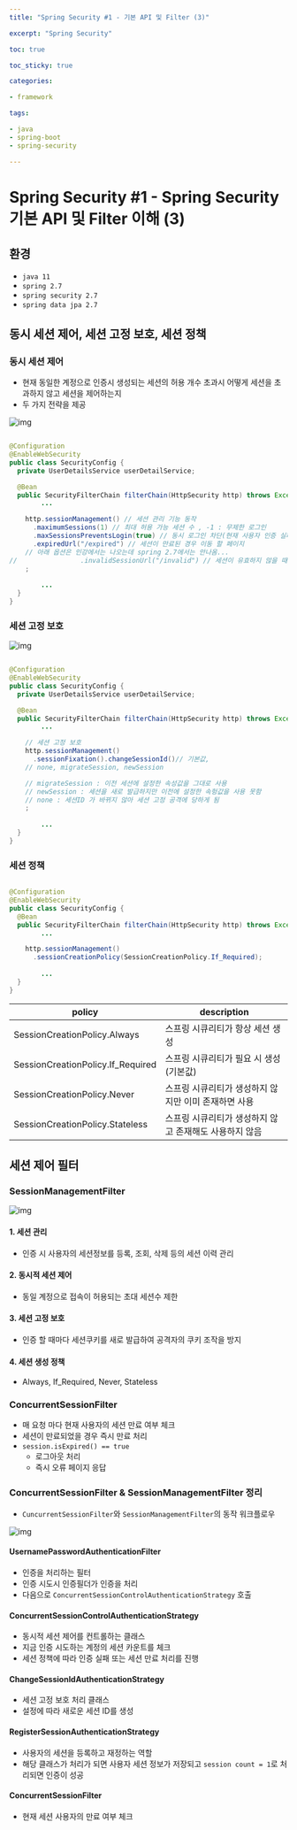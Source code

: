 ```yaml
---
title: "Spring Security #1 - 기본 API 및 Filter (3)"

excerpt: "Spring Security"

toc: true

toc_sticky: true

categories:

- framework

tags:

- java
- spring-boot
- spring-security

---
```


# Spring Security #1 - Spring Security 기본 API 및 Filter 이해 (3)

## 환경

- `java 11`
- `spring 2.7`
- `spring security 2.7`
- `spring data jpa 2.7`

## 동시 세션 제어, 세션 고정 보호, 세션 정책

### 동시 세션 제어

- 현재 동일한 계정으로 인증시 생성되는 세션의 허용 개수 초과시 어떻게 세션을 초과하지 않고 세션을 제어하는지
- 두 가지 전략을 제공

![img]({{site.url}}/assets/images/spring_security/01/same_time_session.png)

```java

@Configuration
@EnableWebSecurity
public class SecurityConfig {
  private UserDetailsService userDetailService;

  @Bean
  public SecurityFilterChain filterChain(HttpSecurity http) throws Exception {
        ...

    http.sessionManagement() // 세션 관리 기능 동작
      .maximumSessions(1) // 최대 허용 가능 세션 수 , -1 : 무제한 로그인
      .maxSessionsPreventsLogin(true) // 동시 로그인 차단(현재 사용자 인증 실패), false: 기존 세션 만료(default)
      .expiredUrl("/expired") // 세션이 만료된 경우 이동 할 페이지
    // 아래 옵션은 인강에서는 나오는데 spring 2.7에서는 안나옴...
//                .invalidSessionUrl("/invalid") // 세션이 유효하지 않을 때 이동 할 페이지
    ;
        
        ...
  }
}
```

### 세션 고정 보호

![img]({{site.url}}/assets/images/spring_security/01/session_sticky_protection.png)

```java

@Configuration
@EnableWebSecurity
public class SecurityConfig {
  private UserDetailsService userDetailService;

  @Bean
  public SecurityFilterChain filterChain(HttpSecurity http) throws Exception {
        ...

    // 세션 고정 보호
    http.sessionManagement()
      .sessionFixation().changeSessionId()// 기본값,
    // none, migrateSession, newSession

    // migrateSession : 이전 세션에 설정한 속성값을 그대로 사용
    // newSession : 세션을 새로 발급하지만 이전에 설정한 속헝값을 사용 못함
    // none : 세션ID 가 바뀌지 않아 세션 고정 공격에 당하게 됨
    ;
        
        ...
  }
}
```

### 세션 정책

```java

@Configuration
@EnableWebSecurity
public class SecurityConfig {
  @Bean
  public SecurityFilterChain filterChain(HttpSecurity http) throws Exception {
        ...

    http.sessionManagement()
      .sessionCreationPolicy(SessionCreationPolicy.If_Required);
        
        ...
  }
}
```

| policy                            | description                    |
|-----------------------------------|--------------------------------|
| SessionCreationPolicy.Always      | 스프링 시큐리티가 항상 세션 생성             |
| SessionCreationPolicy.If_Required | 스프링 시큐리티가 필요 시 생성 (기본값)        |
| SessionCreationPolicy.Never       | 스프링 시큐리티가 생성하지 않지만 이미 존재하면 사용  |
| SessionCreationPolicy.Stateless   | 스프링 시큐리티가 생성하지 않고 존재해도 사용하지 않음 |

## 세션 제어 필터

### SessionManagementFilter

![img]({{site.url}}/assets/images/spring_security/01/current_management_filter.png)

#### 1. 세션 관리

- 인증 시 사용자의 세션정보를 등록, 조회, 삭제 등의 세션 이력 관리

#### 2. 동시적 세션 제어

- 동일 계정으로 접속이 허용되는 초대 세션수 제한

#### 3. 세션 고정 보호

- 인증 할 때마다 세션쿠키를 새로 발급하여 공격자의 쿠키 조작을 방지

#### 4. 세션 생성 정책

- Always, If_Required, Never, Stateless

### ConcurrentSessionFilter

- 매 요청 마다 현재 사용자의 세션 만료 여부 체크
- 세션이 만료되었을 경우 즉시 만료 처리
- `session.isExpired() == true`
  - 로그아웃 처리
  - 즉시 오류 페이지 응답

### ConcurrentSessionFilter & SessionManagementFilter 정리

- `CuncurrentSessionFilter`와 `SessionManagementFilter`의 동작 워크플로우

![img]({{site.url}}/assets/images/spring_security/01/session_work_flow.png)

#### UsernamePasswordAuthenticationFilter

- 인증을 처리하는 필터
- 인증 시도시 인증필더가 인증을 처리
- 다음으로 `ConcurrentSessionControlAuthenticationStrategy` 호출

#### ConcurrentSessionControlAuthenticationStrategy

- 동시적 세션 제어를 컨트롤하는 클래스
- 지금 인증 시도하는 계정의 세션 카운트를 체크
- 세션 정책에 따라 인증 실패 또는 세션 만료 처리를 진행

#### ChangeSessionIdAuthenticationStrategy

- 세션 고정 보호 처리 클래스
- 설정에 따라 새로운 세션 ID를 생성

#### RegisterSessionAuthenticationStrategy

- 사용자의 세션을 등록하고 재정하는 역할
- 해당 클래스가 처리가 되면 사용자 세션 정보가 저장되고 `session count = 1`로 처리되면 인증이 성공

#### ConcurrentSessionFilter

- 현재 세션 사용자의 만료 여부 체크
